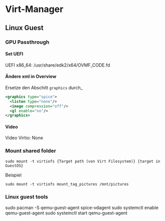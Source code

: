 # Virt-Manager

## Linux Guest

### GPU Passthrough

#### Set UEFI
UEFI x86_64: /usr/share/edk2/x64/OVMF_CODE.fd

#### Ändere xml in Overview

Ersetze den Abschitt `graphics` durch_

````xml
<graphics type="spice">
  <listen type="none"/>
  <image compression="off"/>
  <gl enable="no"/>
</graphics>
````
#### Video

Video Virtio: None

### Mount shared folder
````
sudo mount -t virtiofs {Target path (von Virt Filesystem)} {target in GuestOS}
````
Beispiel
````
sudo mount -t virtiofs mount_tag_pictures /mnt/pictures
````

### Linux guest tools

sudo pacman -S qemu-guest-agent spice-vdagent
sudo systemctl enable qemu-guest-agent
sudo systemctl start qemu-guest-agent
